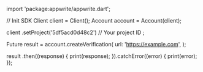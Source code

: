 import 'package:appwrite/appwrite.dart';

// Init SDK
Client client = Client();
Account account = Account(client);

client
    .setProject('5df5acd0d48c2') // Your project ID
;

Future result = account.createVerification(
    url: 'https://example.com',
);

result
  .then((response) {
    print(response);
  }).catchError((error) {
    print(error);
  });